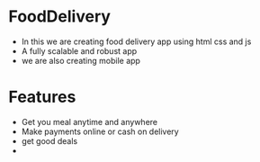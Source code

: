 # FoodDelivery
- In this we are creating food delivery app using html css and js
- A fully scalable and robust app
- we are also creating mobile app
# Features
- Get you meal anytime and anywhere
- Make payments online or cash on delivery
- get good deals
- 
